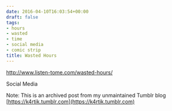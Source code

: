 ```yaml
---
date: 2016-04-10T16:03:54+00:00
draft: false
tags:
- hours
- wasted
- time
- social media
- comic strip
title: Wasted Hours
---
```


http://www.listen-tome.com/wasted-hours/



Social Media


Note: This is an archived post from my unmaintained Tumblr blog [https://k4rtik.tumblr.com](https://k4rtik.tumblr.com)
